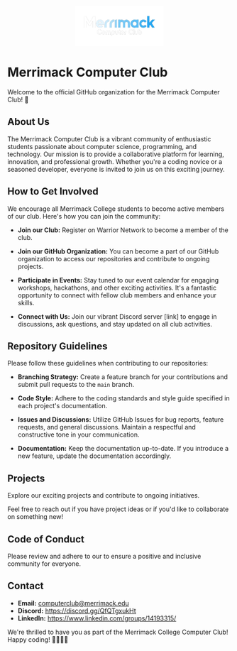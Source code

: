 <p align="center">
  <img src="./merrimack-computer-club-removebg-preview.png" alt="Merrimack Computer Club Logo" width="200">
</p>

# Merrimack Computer Club

Welcome to the official GitHub organization for the Merrimack Computer Club! 🚀

## About Us

The Merrimack Computer Club is a vibrant community of enthusiastic students passionate about computer science, programming, and technology. Our mission is to provide a collaborative platform for learning, innovation, and professional growth. Whether you're a coding novice or a seasoned developer, everyone is invited to join us on this exciting journey.

## How to Get Involved

We encourage all Merrimack College students to become active members of our club. Here's how you can join the community:
- **Join our Club:** Register on Warrior Network to become a member of the club.

- **Join our GitHub Organization:** You can become a part of our GitHub organization to access our repositories and contribute to ongoing projects.

- **Participate in Events:** Stay tuned to our event calendar for engaging workshops, hackathons, and other exciting activities. It's a fantastic opportunity to connect with fellow club members and enhance your skills.

- **Connect with Us:** Join our vibrant Discord server [link] to engage in discussions, ask questions, and stay updated on all club activities.

## Repository Guidelines

Please follow these guidelines when contributing to our repositories:

- **Branching Strategy:** Create a feature branch for your contributions and submit pull requests to the `main` branch.

- **Code Style:** Adhere to the coding standards and style guide specified in each project's documentation.

- **Issues and Discussions:** Utilize GitHub Issues for bug reports, feature requests, and general discussions. Maintain a respectful and constructive tone in your communication.

- **Documentation:** Keep the documentation up-to-date. If you introduce a new feature, update the documentation accordingly.

## Projects

Explore our exciting projects and contribute to ongoing initiatives.

Feel free to reach out if you have project ideas or if you'd like to collaborate on something new!

## Code of Conduct

Please review and adhere to our to ensure a positive and inclusive community for everyone.

## Contact

- **Email:** computerclub@merrimack.edu
- **Discord:** https://discord.gg/QfQTgxukHt
- **LinkedIn:** https://www.linkedin.com/groups/14193315/

We're thrilled to have you as part of the Merrimack College Computer Club! Happy coding! 👩‍💻👨‍💻
